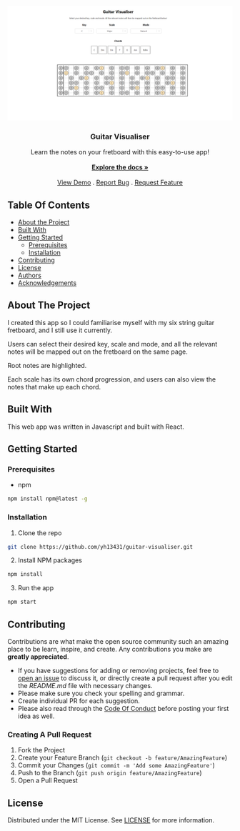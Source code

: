 <br/>
<p align="center">
  <a href="https://github.com/yh13431/guitar-visualiser">
    <img src="guitar-usage-1.png" alt="Logo">
  </a>

  <h3 align="center">Guitar Visualiser</h3>

  <p align="center">
    Learn the notes on your fretboard with this easy-to-use app!
    <br/>
    <br/>
    <a href="https://github.com/yh13431/guitar-visualiser"><strong>Explore the docs »</strong></a>
    <br/>
    <br/>
    <a href="https://github.com/yh13431/guitar-visualiser">View Demo</a>
    .
    <a href="https://github.com/yh13431/guitar-visualiser/issues">Report Bug</a>
    .
    <a href="https://github.com/yh13431/guitar-visualiser/issues">Request Feature</a>
  </p>
</p>



## Table Of Contents

* [About the Project](#about-the-project)
* [Built With](#built-with)
* [Getting Started](#getting-started)
  * [Prerequisites](#prerequisites)
  * [Installation](#installation)
* [Contributing](#contributing)
* [License](#license)
* [Authors](#authors)
* [Acknowledgements](#acknowledgements)

## About The Project

I created this app so I could familiarise myself with my six string guitar fretboard, and  I still use it currently.

Users can select their desired key, scale and mode, and all the relevant notes will be mapped out on the fretboard on the same page. 

Root notes are highlighted. 

Each scale has its own chord progression, and users can also view the notes that make up each chord.

## Built With

This web app was written in Javascript and built with React. 

## Getting Started


### Prerequisites

* npm

```sh
npm install npm@latest -g
```

### Installation

1. Clone the repo

```sh
git clone https://github.com/yh13431/guitar-visualiser.git
```

2. Install NPM packages

```sh
npm install
```

3. Run the app
```sh
npm start
```

## Contributing

Contributions are what make the open source community such an amazing place to be learn, inspire, and create. Any contributions you make are **greatly appreciated**.
* If you have suggestions for adding or removing projects, feel free to [open an issue](https://github.com/yh13431/guitar-visualiser/issues/new) to discuss it, or directly create a pull request after you edit the *README.md* file with necessary changes.
* Please make sure you check your spelling and grammar.
* Create individual PR for each suggestion.
* Please also read through the [Code Of Conduct](https://github.com/yh13431/guitar-visualiser/blob/main/CODE_OF_CONDUCT.md) before posting your first idea as well.

### Creating A Pull Request

1. Fork the Project
2. Create your Feature Branch (`git checkout -b feature/AmazingFeature`)
3. Commit your Changes (`git commit -m 'Add some AmazingFeature'`)
4. Push to the Branch (`git push origin feature/AmazingFeature`)
5. Open a Pull Request

## License

Distributed under the MIT License. See [LICENSE](https://github.com/yh13431/guitar-visualiser/blob/main/LICENSE.md) for more information.